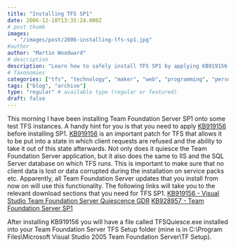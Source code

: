 ```yaml
---
title: "Installing TFS SP1"
date: 2006-12-18T13:35:24.000Z
# post thumb
images:
  - "/images/post/2006-installing-tfs-sp1.jpg"
#author
author: "Martin Woodward"
# description
description: "Learn how to safely install TFS SP1 by applying KB919156 first to prevent client data loss during the update process."
# Taxonomies
categories: ["tfs", "technology", "maker", "web", "programming", "personal"]
tags: ["blog", "archive"]
type: "regular" # available type (regular or featured)
draft: false
---
```

This morning I have been installing Team Foundation Server SP1 onto some test TFS instances.  A handy hint for you is that you need to apply [KB919156](http://support.microsoft.com/?kbid=919156) before installing SP1.  [KB919156](http://support.microsoft.com/?kbid=919156) is an important patch for TFS that allows it to be put into a state in which client requests are refused and the ability to take it out of this state afterwards.  Not only does it quiesce the Team Foundation Server application, but it also does the same to IIS and the SQL Server database on which TFS runs.  This is important to make sure that no client data is lost or data corrupted during the installation on service packs etc. Apparently, all Team Foundation Server updates that you install from now on will use this functionality.  The following links will take you to the relevant download sections that you need for TFS SP1.  [KB919156 - Visual Studio Team Foundation Server Quiescence GDR](http://www.microsoft.com/downloads/details.aspx?FamilyID=c18c756e-8f80-4987-b3bf-600068a9e3c4&DisplayLang=en) [KB928957 - Team Foundation Server SP1](http://www.microsoft.com/downloads/details.aspx?familyid=A9AB638C-04D2-4AEE-8AE8-9F00DD454AB8&displaylang=en) 

After installing KB919156 you will have a file called TFSQuiesce.exe installed into your Team Foundation Server TFS Setup folder (mine is in C:\Program Files\Microsoft Visual Studio 2005 Team Foundation Server\TF Setup).